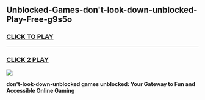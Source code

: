 
## Unblocked-Games-don't-look-down-unblocked-Play-Free-g9s5o
<h3>
<a href="https://premium76.site?title=don't-look-down-unblocked&ref=18A1">CLICK TO PLAY</a></h3>
<hr>

<h3>
<a href="https://premium76.site?title=don't-look-down-unblocked&ref=18A1">CLICK 2 PLAY</a>
  
</h3>

<a href="https://premium76.site?title=don't-look-down-unblocked&ref=18A1"><img src="https://clearcache.store/games.png"></a>


**don't-look-down-unblocked games unblocked: Your Gateway to Fun and Accessible Online Gaming**
